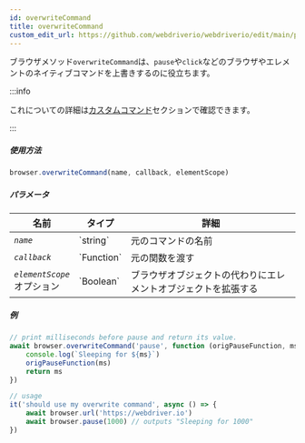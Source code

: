 ```yaml
---
id: overwriteCommand
title: overwriteCommand
custom_edit_url: https://github.com/webdriverio/webdriverio/edit/main/packages/webdriverio/src/commands/browser/overwriteCommand.ts
---
```


ブラウザメソッド`overwriteCommand`は、`pause`や`click`などのブラウザやエレメントのネイティブコマンドを上書きするのに役立ちます。

:::info

これについての詳細は[カスタムコマンド](/docs/customcommands#overwriting-native-commands)セクションで確認できます。

:::

##### 使用方法

```js
browser.overwriteCommand(name, callback, elementScope)
```

##### パラメータ

<table>
  <thead>
    <tr>
      <th>名前</th><th>タイプ</th><th>詳細</th>
    </tr>
  </thead>
  <tbody>
    <tr>
      <td><code><var>name</var></code></td>
      <td>`string`</td>
      <td>元のコマンドの名前</td>
    </tr>
    <tr>
      <td><code><var>callback</var></code></td>
      <td>`Function`</td>
      <td>元の関数を渡す</td>
    </tr>
    <tr>
      <td><code><var>elementScope</var></code><br /><span className="label labelWarning">オプション</span></td>
      <td>`Boolean`</td>
      <td>ブラウザオブジェクトの代わりにエレメントオブジェクトを拡張する</td>
    </tr>
  </tbody>
</table>

##### 例

```js title="execute.js"
// print milliseconds before pause and return its value.
await browser.overwriteCommand('pause', function (origPauseFunction, ms) {
    console.log(`Sleeping for ${ms}`)
    origPauseFunction(ms)
    return ms
})

// usage
it('should use my overwrite command', async () => {
    await browser.url('https://webdriver.io')
    await browser.pause(1000) // outputs "Sleeping for 1000"
})
```